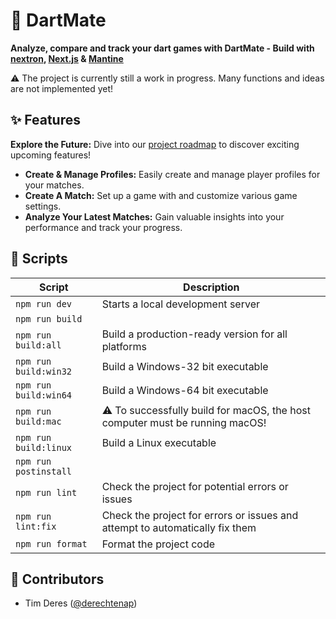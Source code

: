 # :dart: DartMate

**Analyze, compare and track your dart games with DartMate - Build with [nextron](https://github.com/saltyshiomix/nextron), [Next.js](https://github.com/vercel/next.js) & [Mantine](https://github.com/mantinedev/mantine)**

:warning: The project is currently still a work in progress. Many functions and ideas are not implemented yet!

## :sparkles: Features
**Explore the Future:** Dive into our [project roadmap](https://github.com/derechtenap/dartmate/wiki/Roadmap) to discover exciting upcoming features!


- **Create & Manage Profiles:** Easily create and manage player profiles for your matches.
- **Create A Match:** Set up a game with and customize various game settings.
- **Analyze Your Latest Matches:** Gain valuable insights into your performance and track your progress.

## :robot: Scripts

| Script                | Description                                                                         |
| --------------------- | ----------------------------------------------------------------------------------- |
| `npm run dev`         | Starts a local development server                                                   |
| `npm run build`       |                                                                                     |
| `npm run build:all`   | Build a production-ready version for all platforms                                  |
| `npm run build:win32` | Build a Windows-32 bit executable                                                   |
| `npm run build:win64` | Build a Windows-64 bit executable                                                   |
| `npm run build:mac`   | :warning: To successfully build for macOS, the host computer must be running macOS! |
| `npm run build:linux` | Build a Linux executable                                                            |
| `npm run postinstall` |                                                                                     |
| `npm run lint`        | Check the project for potential errors or issues                                    |
| `npm run lint:fix`    | Check the project for errors or issues and attempt to automatically fix them        |
| `npm run format`      | Format the project code                                                             |

## :construction_worker: Contributors

- Tim Deres ([@derechtenap](https://github.com/derechtenap))
